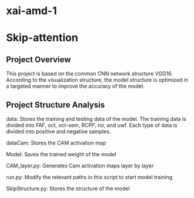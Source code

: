 # xai-amd-1
# Skip-attention

## Project Overview 
This project is based on the common CNN network structure VGG16. According to the visualization structure, the model structure is optimized in a targeted manner to improve the accuracy of the model. 
## Project Structure Analysis
data: Stores the training and testing data of the model. The training data is divided into FAF, oct, oct-sem, RCPF, roi, and uwf. Each type of data is divided into positive and negative samples. 

dataCam: Stores the CAM activation map 

Model: Saves the trained weight of the model 

CAM_layer.py: Generates Cam activation maps layer by layer 

run.py: Modify the relevant paths in this script to start model training 

SkipStructure.py: Stores the structure of the model



